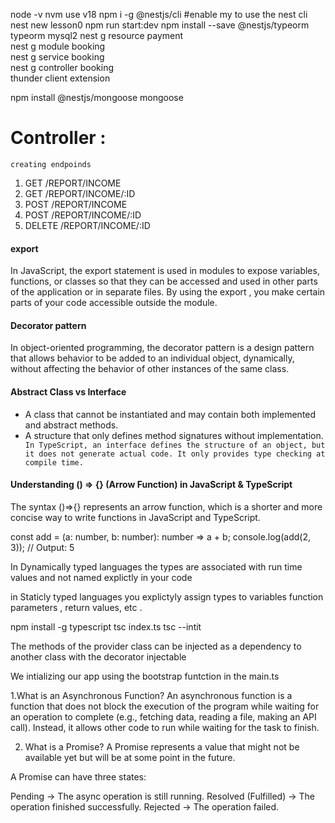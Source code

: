 node -v 
nvm use v18
npm i -g @nestjs/cli #enable my to use the nest cli 
nest new lesson0
npm run start:dev
npm install --save @nestjs/typeorm typeorm mysql2
nest g resource payment        
nest g module  booking     
nest g service booking   
nest g controller booking    
thunder client extension

npm install @nestjs/mongoose mongoose


# Controller :
`creating endpoinds`
1. GET /REPORT/INCOME
2. GET /REPORT/INCOME/:ID
3. POST /REPORT/INCOME
4. POST /REPORT/INCOME/:ID
5. DELETE /REPORT/INCOME/:ID





#### export
In JavaScript, the export statement is used in modules to expose variables, functions, or classes so that they can be accessed and used in other parts of the application or in separate files. By using the export , you make certain parts of your code accessible outside the module.

#### Decorator pattern
In object-oriented programming, the decorator pattern is a design pattern that allows behavior to be added to an individual object, dynamically, without affecting the behavior of other instances of the same class.


#### Abstract Class vs	Interface
* A class that cannot be instantiated and may contain both implemented and abstract methods.	
* A structure that only defines method signatures without implementation.
` In TypeScript, an interface defines the structure of an object, but it does not generate actual code. It only provides type checking at compile time.`


#### Understanding () => {} (Arrow Function) in JavaScript & TypeScript
The syntax ()=>{} represents an arrow function, which is a shorter and more concise way to write functions in JavaScript and TypeScript.

const add = (a: number, b: number): number => a + b;
console.log(add(2, 3)); // Output: 5






In Dynamically typed languages the types are associated with run time values and not named explictly in your code 

in Staticly typed languages you explictyly assign types to variables function parameters , return values, etc .

npm install -g typescript
tsc index.ts
tsc --intit



The methods of the provider class can be injected as a dependency to another class with the decorator injectable

We intializing our app using the bootstrap funtction in the main.ts



1.What is an Asynchronous Function?
An asynchronous function is a function that does not block the execution of the program while waiting for an operation to complete (e.g., fetching data, reading a file, making an API call). Instead, it allows other code to run while waiting for the task to finish.

2. What is a Promise?
A Promise represents a value that might not be available yet but will be at some point in the future.

A Promise can have three states:

Pending → The async operation is still running.
Resolved (Fulfilled) → The operation finished successfully.
Rejected → The operation failed.
